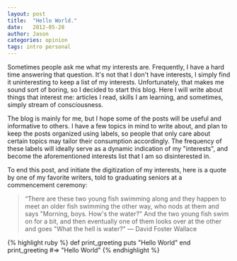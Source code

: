 ```yaml
---
layout: post
title:  "Hello World."
date:   2012-05-28
author: Jason
categories: opinion
tags: intro personal
---
```


Sometimes people ask me what my interests are. Frequently, I have a hard time answering that question.
It's not that I don't have interests, I simply find it uninteresting to keep a list of my
interests. Unfortunately, that makes me sound sort of boring, so I decided to start this blog. Here I will write about things that interest me:
articles I read, skills I am learning, and sometimes, simply stream of consciousness.

The blog is mainly for me, but I hope some of the posts will be useful
and informative to others. I have a few topics in mind to write about, and plan to keep the posts
organized using labels, so people that only care about certain topics may tailor their consumption accordingly.
The frequency of these labels will ideally serve as a dynamic indication of my "interests", and
become the aforementioned interests list that I am so disinterested in.

To end this post, and initiate the digitization of my interests, here is a quote by one of my favorite writers, told to graduating
seniors at a commencement ceremony:

> “There are these two young fish swimming along and they happen to meet
> an older fish swimming the other way, who nods at them and says
> "Morning, boys. How's the water?" And the two young fish swim on for a
> bit, and then eventually one of them looks over at the other and goes
> "What the hell is water?"
> ― David Foster Wallace

{% highlight ruby %}
def print_greeting
  puts "Hello World"
end
print_greeting
#=> "Hello World"
{% endhighlight %}

